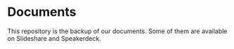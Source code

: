 # Documents
This repository is the backup of our documents.
Some of them are available on Slideshare and Speakerdeck.
